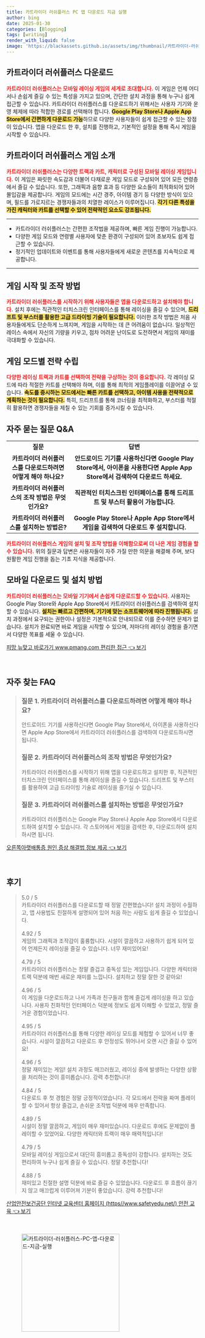 ```yaml
---
title: 카트라이더 러쉬플러스 PC 앱 다운로드 지금 실행
author: bing
date: 2025-01-30
categories: [Blogging]
tags: [writing]
render_with_liquid: false
image: 'https://blackassets.github.io/assets/img/thumbnail/카트라이더-러쉬플러스-PC-앱-다운로드-지금-실행.webp'
---
```



<h2 id='카트라이더-러쉬플러스-다운로드'>카트라이더 러쉬플러스 다운로드</h2>

<p><b><span style="color: #ee2323;">카트라이더 러쉬플러스는 모바일 레이싱 게임의 세계로 초대합니다.</span></b> 이 게임은 언제 어디서나 손쉽게 즐길 수 있는 특성을 가지고 있으며, 간단한 설치 과정을 통해 누구나 쉽게 접근할 수 있습니다. 카트라이더 러쉬플러스를 다운로드하기 위해서는 사용자 기기와 운영 체제에 따라 적합한 경로를 선택해야 합니다. <b><span style="background-color: #ffe066;">Google Play Store나 Apple App Store에서 간편하게 다운로드 가능</span></b>하므로 다양한 사용자들이 쉽게 접근할 수 있는 장점이 있습니다. 앱을 다운로드 한 후, 설치를 진행하고, 기본적인 설정을 통해 즉시 게임을 시작할 수 있습니다.</p>

<h2 id='게임-소개'>카트라이더 러쉬플러스 게임 소개</h2>

<p><b><span style="color: #ee2323;">카트라이더 러쉬플러스는 다양한 트랙과 카트, 캐릭터로 구성된 모바일 레이싱 게임입니다.</span></b> 이 게임은 짜릿한 속도감과 더불어 다채로운 게임 모드로 구성되어 있어 모든 연령층에서 즐길 수 있습니다. 또한, 그래픽과 음향 효과 등 다양한 요소들이 최적화되어 있어 몰입감을 제공합니다. 게임의 모드에는 시간 경주, 아이템 경기 등 다양한 방식이 있으며, 필드를 가로지르는 경쟁자들과의 치열한 레이스가 이루어집니다. <b><span style="background-color: #ffe066;">각기 다른 특성을 가진 캐릭터와 카트를 선택할 수 있어 전략적인 요소도 강조됩니다.</span></b></p>

<hr />

<ul>
    <li>카트라이더 러쉬플러스는 간편한 조작법을 제공하며, 빠른 게임 진행이 가능합니다.</li>
    <li>다양한 게임 모드와 연령별 사용자에 맞춘 환경이 구성되어 있어 초보자도 쉽게 접근할 수 있습니다.</li>
    <li>정기적인 업데이트와 이벤트를 통해 사용자들에게 새로운 콘텐츠를 지속적으로 제공합니다.</li>
</ul>

<hr />

<h2 id='게임-시작-조작-방법'>게임 시작 및 조작 방법</h2>

<p><b><span style="color: #ee2323;">카트라이더 러쉬플러스를 시작하기 위해 사용자들은 앱을 다운로드하고 설치해야 합니다.</span></b> 설치 후에는 직관적인 터치스크린 인터페이스를 통해 레이싱을 즐길 수 있으며, <b><span style="background-color: #ffe066;">드리프트 및 부스터를 활용한 고급 드라이빙 기술이 필요합니다.</span></b> 이러한 조작 방법은 처음 사용자들에게도 단순하게 느껴지며, 게임을 시작하는 데 큰 어려움이 없습니다. 일상적인 레이스 속에서 자신의 기량을 키우고, 점차 어려운 난이도로 도전하면서 게임의 재미를 극대화할 수 있습니다.</p>

<h2 id='게임-모드-별-전략'>게임 모드별 전략 수립</h2>

<p><b><span style="color: #ee2323;">다양한 레이싱 트랙과 카트를 선택하여 전략을 구상하는 것이 중요합니다.</span></b> 각 레이싱 모드에 따라 적절한 카트를 선택해야 하며, 이를 통해 최적의 게임플레이를 이끌어낼 수 있습니다. <b><span style="background-color: #ffe066;">속도를 중시하는 모드에서는 빠른 카트를 선택하고, 아이템 사용을 전략적으로 계획하는 것이 필요합니다.</span></b> 특히, 드리프트를 통해 코너링을 최적화하고, 부스터를 적절히 활용하면 경쟁자들을 제칠 수 있는 기회를 증가시킬 수 있습니다.</p>

<h2 id='자주-묻는-질문-QA'>자주 묻는 질문 Q&A</h2>

<table>
    <tr>
        <td style="text-align: center; height: 17px;"><b>질문</b></td>
        <td style="text-align: center; height: 17px;"><b>답변</b></td>
    </tr>
    <tr>
        <td style="text-align: center; height: 17px;"><b>카트라이더 러쉬플러스를 다운로드하려면 어떻게 해야 하나요?</b></td>
        <td style="text-align: center; height: 17px;"><b>안드로이드 기기를 사용하신다면 Google Play Store에서, 아이폰을 사용한다면 Apple App Store에서 검색하여 다운로드 하세요.</b></td>
    </tr>
    <tr>
        <td style="text-align: center; height: 17px;"><b>카트라이더 러쉬플러스의 조작 방법은 무엇인가요?</b></td>
        <td style="text-align: center; height: 17px;"><b>직관적인 터치스크린 인터페이스를 통해 드리프트 및 부스터 활용이 가능합니다.</b></td>
    </tr>
    <tr>
        <td style="text-align: center; height: 17px;"><b>카트라이더 러쉬플러스를 설치하는 방법은?</b></td>
        <td style="text-align: center; height: 17px;"><b>Google Play Store나 Apple App Store에서 게임을 검색하여 다운로드 후 설치합니다.</b></td>
    </tr>
</table>

<p><b><span style="color: #ee2323;">카트라이더 러쉬플러스 게임의 설치 및 조작 방법을 이해함으로써 더 나은 게임 경험을 할 수 있습니다.</span></b> 위의 질문과 답변은 사용자들이 자주 가질 만한 의문을 해결해 주며, 보다 원활한 게임 진행을 돕는 기초 지식을 제공합니다.</p>

<h2 id='모바일-다운로드-및-설치-방법'>모바일 다운로드 및 설치 방법</h2>

<p><b><span style="color: #ee2323;">카트라이더 러쉬플러스는 모바일 기기에서 손쉽게 다운로드할 수 있습니다.</span></b> 사용자는 Google Play Store와 Apple App Store에서 카트라이더 러쉬플러스를 검색하여 설치할 수 있습니다. <b><span style="background-color: #ffe066;">설치는 빠르고 간편하며, 기기에 맞는 소프트웨어에 따라 진행됩니다.</span></b> 설치 과정에서 요구되는 권한이나 설정은 기본적으로 안내되므로 이를 준수하면 문제가 없습니다. 설치가 완료되면 바로 게임을 시작할 수 있으며, 저마다의 레이싱 경험을 즐기면서 다양한 목표를 세울 수 있습니다.</p>


<p><a class="click-button" title="피망 뉴맞고 바로가기 www.pmang.com 편리한 접근" href="https://blackassets.github.io/posts/%ED%94%BC%EB%A7%9D-%EB%89%B4%EB%A7%9E%EA%B3%A0-%EB%B0%94%EB%A1%9C%EA%B0%80%EA%B8%B0-www.pmang.com-%ED%8E%B8%EB%A6%AC%ED%95%9C-%EC%A0%91%EA%B7%BC/" rel="dofollow">피망 뉴맞고 바로가기 www.pmang.com 편리한 접근 👈 보기</a></p><br>
<h2 id='자주_찾는_FAQ'>자주 찾는 FAQ</h2>
<div itemscope="" itemtype="https://schema.org/FAQPage"> 
<blockquote> 
<div itemscope="" itemprop="mainEntity" itemtype="https://schema.org/Question"> 
<h3 itemprop="name">질문 1. 카트라이더 러쉬플러스를 다운로드하려면 어떻게 해야 하나요?</h3> 
<div itemscope="" itemprop="acceptedAnswer" itemtype="https://schema.org/Answer"> 
<span itemprop="text"> 
<p>안드로이드 기기를 사용하신다면 Google Play Store에서, 아이폰을 사용하신다면 Apple App Store에서 카트라이더 러쉬플러스를 검색하여 다운로드하시면 됩니다.</p> 
</span> 
</div> 
</div> 

<div itemscope="" itemprop="mainEntity" itemtype="https://schema.org/Question"> 
<h3 itemprop="name">질문 2. 카트라이더 러쉬플러스의 조작 방법은 무엇인가요?</h3> 
<div itemscope="" itemprop="acceptedAnswer" itemtype="https://schema.org/Answer"> 
<span itemprop="text"> 
<p>카트라이더 러쉬플러스를 시작하기 위해 앱을 다운로드하고 설치한 후, 직관적인 터치스크린 인터페이스를 통해 레이싱을 즐길 수 있습니다. 드리프트 및 부스터를 활용하여 고급 드라이빙 기술로 레이싱을 즐기실 수 있습니다.</p> 
</span> 
</div> 
</div> 

<div itemscope="" itemprop="mainEntity" itemtype="https://schema.org/Question"> 
<h3 itemprop="name">질문 3. 카트라이더 러쉬플러스를 설치하는 방법은 무엇인가요?</h3> 
<div itemscope="" itemprop="acceptedAnswer" itemtype="https://schema.org/Answer"> 
<span itemprop="text"> 
<p>카트라이더 러쉬플러스는 Google Play Store나 Apple App Store에서 다운로드하여 설치할 수 있습니다. 각 스토어에서 게임을 검색한 후, 다운로드하여 설치하시면 됩니다.</p> 
</span> 
</div> 
</div> 
</blockquote> 
</div>
<p><a class="click-button" title="오른쪽아랫배통증 원인 증상 해결법 정보 제공" href="https://blackassets.github.io/posts/%EC%98%A4%EB%A5%B8%EC%AA%BD%EC%95%84%EB%9E%AB%EB%B0%B0%ED%86%B5%EC%A6%9D-%EC%9B%90%EC%9D%B8-%EC%A6%9D%EC%83%81-%ED%95%B4%EA%B2%B0%EB%B2%95-%EC%A0%95%EB%B3%B4-%EC%A0%9C%EA%B3%B5/" rel="dofollow">오른쪽아랫배통증 원인 증상 해결법 정보 제공 👈 보기</a></p><br>
<h2 id='후기'>후기</h2>
<div itemscope itemtype="https://schema.org/Product">
  <blockquote>
  <div itemprop="review" itemscope itemtype="https://schema.org/Review">
      <div itemprop="reviewRating" itemscope itemtype="https://schema.org/Rating"> <span itemprop="ratingValue">5.0</span> / <span itemprop="bestRating">5</span> </div>
      <span itemprop="reviewBody">카트라이더 러쉬플러스를 다운로드할 때 정말 간편했습니다! 설치 과정이 수월하고, 앱 사용법도 친절하게 설명되어 있어 처음 하는 사람도 쉽게 즐길 수 있었습니다.</span>
  </div>
  <br>
  <div itemprop="review" itemscope itemtype="https://schema.org/Review">
      <div itemprop="reviewRating" itemscope itemtype="https://schema.org/Rating"> <span itemprop="ratingValue">4.92</span> / <span itemprop="bestRating">5</span> </div>
      <span itemprop="reviewBody">게임의 그래픽과 조작감이 훌륭합니다. 시설이 깔끔하고 사용하기 쉽게 되어 있어 언제든지 레이싱을 즐길 수 있습니다. 너무 재미있어요!</span>
  </div>
  <br>
  <div itemprop="review" itemscope itemtype="https://schema.org/Review">
      <div itemprop="reviewRating" itemscope itemtype="https://schema.org/Rating"> <span itemprop="ratingValue">4.79</span> / <span itemprop="bestRating">5</span> </div>
      <span itemprop="reviewBody">카트라이더 러쉬플러스는 정말 즐겁고 중독성 있는 게임입니다. 다양한 캐릭터와 트랙 덕분에 매번 새로운 재미를 느낍니다. 설치하고 정말 잘한 것 같아요!</span>
  </div>
  <br>
  <div itemprop="review" itemscope itemtype="https://schema.org/Review">
      <div itemprop="reviewRating" itemscope itemtype="https://schema.org/Rating"> <span itemprop="ratingValue">4.96</span> / <span itemprop="bestRating">5</span> </div>
      <span itemprop="reviewBody">이 게임을 다운로드하고 나서 가족과 친구들과 함께 즐겁게 레이싱을 하고 있습니다. 사용자 친화적인 인터페이스 덕분에 정보도 쉽게 이해할 수 있었고, 정말 즐거운 경험이었습니다.</span>
  </div>
  <br>
  <div itemprop="review" itemscope itemtype="https://schema.org/Review">
      <div itemprop="reviewRating" itemscope itemtype="https://schema.org/Rating"> <span itemprop="ratingValue">4.95</span> / <span itemprop="bestRating">5</span> </div>
      <span itemprop="reviewBody">카트라이더 러쉬플러스를 통해 다양한 레이싱 모드를 체험할 수 있어서 너무 좋습니다. 시설이 깔끔하고 다운로드 후 안정성도 뛰어나서 오랜 시간 즐길 수 있어요!</span>
  </div>
  <br>
  <div itemprop="review" itemscope itemtype="https://schema.org/Review">
      <div itemprop="reviewRating" itemscope itemtype="https://schema.org/Rating"> <span itemprop="ratingValue">4.96</span> / <span itemprop="bestRating">5</span> </div>
      <span itemprop="reviewBody">정말 재미있는 게임! 설치 과정도 매끄러웠고, 레이싱 중에 발생하는 다양한 상황을 처리하는 것이 흥미롭습니다. 강력 추천합니다!</span>
  </div>
  <br>
  <div itemprop="review" itemscope itemtype="https://schema.org/Review">
      <div itemprop="reviewRating" itemscope itemtype="https://schema.org/Rating"> <span itemprop="ratingValue">4.84</span> / <span itemprop="bestRating">5</span> </div>
      <span itemprop="reviewBody">다운로드 후 첫 경험은 정말 긍정적이었습니다. 각 모드에서 전략을 짜며 플레이할 수 있어서 항상 즐겁고, 손쉬운 조작법 덕분에 매우 만족합니다.</span>
  </div>
  <br>
  <div itemprop="review" itemscope itemtype="https://schema.org/Review">
      <div itemprop="reviewRating" itemscope itemtype="https://schema.org/Rating"> <span itemprop="ratingValue">4.89</span> / <span itemprop="bestRating">5</span> </div>
      <span itemprop="reviewBody">시설이 정말 깔끔하고, 게임이 매우 재미있습니다. 다운로드 후에도 문제없이 플레이할 수 있었어요. 다양한 캐릭터와 트랙이 매우 매력적입니다!</span>
  </div>
  <br>
  <div itemprop="review" itemscope itemtype="https://schema.org/Review">
      <div itemprop="reviewRating" itemscope itemtype="https://schema.org/Rating"> <span itemprop="ratingValue">4.79</span> / <span itemprop="bestRating">5</span> </div>
      <span itemprop="reviewBody">모바일 레이싱 게임으로서 대단히 흥미롭고 중독성이 강합니다. 설치하는 것도 편리하여 누구나 쉽게 즐길 수 있습니다. 정말 추천합니다!</span>
  </div>
  <br>
  <div itemprop="review" itemscope itemtype="https://schema.org/Review">
      <div itemprop="reviewRating" itemscope itemtype="https://schema.org/Rating"> <span itemprop="ratingValue">4.88</span> / <span itemprop="bestRating">5</span> </div>
      <span itemprop="reviewBody">재미있고 친절한 설명 덕분에 바로 즐길 수 있었습니다. 다운로드 후 흐름이 끊기지 않고 매끄럽게 이루어져 기분이 좋았습니다. 강력 추천합니다!</span>
  </div>
  </blockquote>
</div>
<p><a class="click-button" title="산업안전보건공단 인터넷 교육센터 홈페이지 (https//www.safetyedu.net/) 안전 교육" href="https://blackassets.github.io/posts/%EC%82%B0%EC%97%85%EC%95%88%EC%A0%84%EB%B3%B4%EA%B1%B4%EA%B3%B5%EB%8B%A8-%EC%9D%B8%ED%84%B0%EB%84%B7-%EA%B5%90%EC%9C%A1%EC%84%BC%ED%84%B0-%ED%99%88%ED%8E%98%EC%9D%B4%EC%A7%80-(httpswww.safetyedu.net)-%EC%95%88%EC%A0%84-%EA%B5%90%EC%9C%A1/" rel="dofollow">산업안전보건공단 인터넷 교육센터 홈페이지 (https//www.safetyedu.net/) 안전 교육 👈 보기</a></p><br>
<figure class="image"><img src="https://blackassets.github.io/assets/img/thumbnail/카트라이더-러쉬플러스-PC-앱-다운로드-지금-실행.webp" alt="카트라이더-러쉬플러스-PC-앱-다운로드-지금-실행" width="256" height="256"></figure>